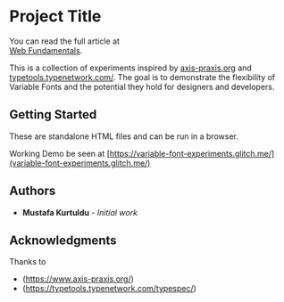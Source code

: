 # Project Title

You can read the full article at  
[Web Fundamentals](https://developers.google.com/web/fundamentals/design-and-ux/typography/variable-fonts/). 


This is a collection of experiments inspired by [axis-praxis.org](https://www.axis-praxis.org/specimens/__DEFAULT__) and [typetools.typenetwork.com/](https://typetools.typenetwork.com/typespec/). The goal is to demonstrate the flexibility of Variable Fonts and the potential they hold for designers and developers.


## Getting Started

These are standalone HTML files and can be run in a browser. 

Working Demo be seen at [https://variable-font-experiments.glitch.me/](variable-font-experiments.glitch.me/)

## Authors

* **Mustafa Kurtuldu** - *Initial work*

## Acknowledgments

Thanks to

* (https://www.axis-praxis.org/)
* (https://typetools.typenetwork.com/typespec/)